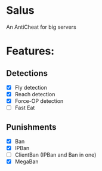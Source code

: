 # Salus
An AntiCheat for big servers

# Features:

## Detections
- [x] Fly detection
- [x] Reach detection
- [x] Force-OP detection
- [ ] Fast Eat

## Punishments   
- [x] Ban
- [x] IPBan
- [ ] ClientBan (IPBan and Ban in one)
- [x] MegaBan  
